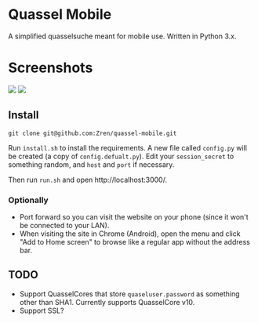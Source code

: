# Quassel Mobile

A simplified quasselsuche meant for mobile use. Written in Python 3.x.

# Screenshots

![](http://i.imgur.com/pyVVGoj.png) ![](http://i.imgur.com/9hKORR5.png)

## Install

`git clone git@github.com:Zren/quassel-mobile.git`

Run `install.sh` to install the requirements. A new file called `config.py` will be created (a copy of `config.defualt.py`). Edit your `session_secret` to something random, and `host` and `port` if necessary.

Then run `run.sh` and open http://localhost:3000/.

### Optionally

* Port forward so you can visit the website on your phone (since it won't be connected to your LAN).
* When visiting the site in Chrome (Android), open the menu and click "Add to Home screen" to browse like a regular app without the address bar.

## TODO

* Support QuasselCores that store `quaseluser.password` as something other than SHA1. Currently supports QuasselCore v10.
* Support SSL?
